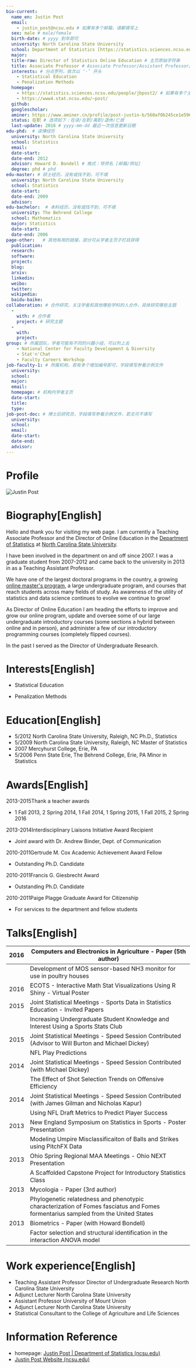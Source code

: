 ```yaml
---
bio-current:
  name_en: Justin Post
  email: 
    - justin_post@ncsu.edu # 如果有多个邮箱，请都填写上
  sex: male # male/female
  birth-date: # yyyy 到年即可
  university: North Carolina State University 
  school: Department of Statistics [https://statistics.sciences.ncsu.edu/]# 格式：学院名称[学院官网链接]
  major: 
  title-raw: Director of Statistics Online Education # 主页原始字符串
  title: Associate Professor # Associate Professor/Assistant Professor/Professor
  interests: # 分点罗列，依次以 ‘-’ 开头
    - Statistical Education
    - Penalization Methods
  homepage: 
    - https://statistics.sciences.ncsu.edu/people/jbpost2/ # 如果有多个主页，请都填写上
    - https://www4.stat.ncsu.edu/~post/
  github: 
  googlescholar:  
  aminer: https://www.aminer.cn/profile/post-justin-b/560af0b245ce1e596000881a # 从这里查找 https://www.aminer.org/search/person
  status: 在职 # 选项如下：在读/在职/离职/退休/亡故
  last-update: 2016 # yyyy-mm-dd 最近一次信息更新日期
edu-phd:  # 读博经历
  university: North Carolina State University
  school: Statistics
  email: 
  date-start: 
  date-end: 2012
  advisor: Howard D. Bondell # 格式：导师名 [邮箱/网址]
  degree: phd # phd
edu-master: # 硕士经历，没有或找不到，可不填
  university: North Carolina State University
  school: Statistics
  date-start: 
  date-end: 2009
  advisor:
edu-bachelor:  # 本科经历，没有或找不到，可不填
  university: The Behrend College
  school: Mathematics
  major: Statistics
  date-start: 
  date-end: 2006
page-other:   # 其他有用的链接，部分可从学者主页子栏目获得
  publication: 
  research: 
  software: 
  project: 
  blog: 
  arxiv: 
  linkedin: 
  weibo:
  twitter:
  wikipedia:
  baidu-baike:
collaboration: # 合作研究，关注学者和其他哪些学科的人合作，具体研究哪些主题
  - 
    with: # 合作者
    project: # 研究主题
  - 
    with: 
    project: 
group: # 所属团队，学者可能有不同的兴趣小组，可以列上去
    - National Center for Faculty Development & Diversity
    - Stat'n'Chat
    - Faculty Careers Workshop
job-faculty-1: # 所属机构，若有多个增加编号即可，字段填写参看示例文件
  university: 
  school: 
  major: 
  email: 
  homepage: # 机构内学者主页
  date-start: 
  title: 
  type: 
job-post-doc: # 博士后研究员，字段填写参看示例文件，若无可不填写
  university: 
  school: 
  email: 
  date-start: 
  date-end: 
  advisor: 
---
```


# Profile

![Justin Post](https://statistics.sciences.ncsu.edu/wp-content/uploads/sites/21/2019/04/justin_post.jpg)

# Biography[English]

Hello and thank you for visiting my web page. I am currently a Teaching Associate Professor and the Director of Online Education in the [Department of Statistics](https://www4.stat.ncsu.edu/~post/www.stat.ncsu.edu/) at [North Carolina State University](https://www4.stat.ncsu.edu/~post/www.ncsu.edu/).

I have been involved in the department on and off since 2007. I was a graduate student from 2007-2012 and came back to the university in 2013 in as a Teaching Assistant Professor.

We have one of the largest doctoral programs in the country, a growing [online master's program](https://online.stat.ncsu.edu/online-programs/), a large undergraduate program, and courses that reach students across many fields of study. As awareness of the utility of statistics and data science continues to evolve we continue to grow!

As Director of Online Education I am heading the efforts to improve and grow our online program, update and oversee some of our large undergraduate introductory courses (some sections a hybrid between online and in person), and administer a few of our introductory programming courses (completely flipped courses).

In the past I served as the Director of Undergraduate Research.

# Interests[English]

- Statistical Education

- Penalization Methods

# Education[English]

- 5/2012	North Carolina State University, Raleigh, NC Ph.D., Statistics
- 5/2009	North Carolina State University, Raleigh, NC Master of Statistics
- 2007   	Mercyhurst College, Erie, PA
- 5/2006	Penn State Erie, The Behrend College, Erie, PA Minor in Statistics

# Awards[English]

2013-2015Thank a teacher awards

- 1 Fall 2013, 2 Spring 2014, 1 Fall 2014, 1 Spring 2015, 1 Fall 2015, 2 Spring 2016

2013-2014Interdisciplinary Liaisons Initiative Award Recipient

- Joint award with Dr. Andrew Binder, Dept. of Communication

2010-2011Gertrude M. Cox Academic Achievement Award Fellow

- Outstanding Ph.D. Candidate

2010-2011Francis G. Giesbrecht Award

- Outstanding Ph.D. Candidate

2010-2011Paige Plagge Graduate Award for Citizenship

- For services to the department and fellow students

# Talks[English]

| 2016 | Computers and Electronics in Agriculture - Paper (5th author) |
| ---- | ------------------------------------------------------------ |
|      | Development of MOS sensor-based NH3 monitor for use in poultry houses |
| 2016 | ECOTS - Interactive Math Stat Visualizations Using R Shiny - Virtual Poster |
| 2015 | Joint Statistical Meetings - Sports Data in Statistics Education - Invited Papers |
|      | Increasing Undergraduate Student Knowledge and Interest Using a Sports Stats Club |
| 2015 | Joint Statistical Meetings - Speed Session Contributed (Advisor to Will Burton and Michael Dickey) |
|      | NFL Play Predictions                                         |
| 2014 | Joint Statistical Meetings - Speed Session Contributed (with Michael Dickey) |
|      | The Effect of Shot Selection Trends on Offensive Efficiency  |
| 2014 | Joint Statistical Meetings - Speed Session Contributed (with James Gilman and Nicholas Kapur) |
|      | Using NFL Draft Metrics to Predict Player Success            |
| 2013 | New England Symposium on Statistics in Sports - Poster Presentation |
|      | Modeling Umpire Misclassificaiton of Balls and Strikes using PitchFX Data |
| 2013 | Ohio Spring Regional MAA Meetings - Ohio NEXT Presentation   |
|      | A Scaffolded Capstone Project for Introductory Statistics Class |
| 2013 | Mycologia - Paper (3rd author)                               |
|      | Phylogenetic relatedness and phenotypic characterization of Fomes fasciatus and Fomes formentarius sampled from the United States |
| 2013 | Biometrics - Paper (with Howard Bondell)                     |
|      | Factor selection and structural identification in the interaction ANOVA model |

# Work experience[English]

- Teaching Assistant Professor
  Director of Undergraduate Research
  North Carolina State University
- Adjunct Lecturer
  North Carolina State University
- Assistant Professor
  University of Mount Union
- Adjunct Lecturer
  North Carolina State University
- Statistical Consultant to the College of Agriculture and Life Sciences

# Information Reference

- homepage: [Justin Post | Department of Statistics (ncsu.edu)](https://statistics.sciences.ncsu.edu/people/jbpost2/)
- [Justin Post Website (ncsu.edu)](https://www4.stat.ncsu.edu/~post/)



